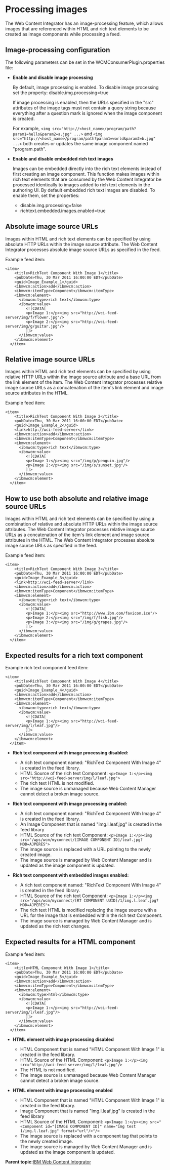 # Processing images 

The Web Content Integrator has an image-processing feature, which allows images that are referenced within HTML and rich text elements to be created as image components while processing a feed.

## Image-processing configuration

The following parameters can be set in the WCMConsumerPlugin.properties file:

-   **Enable and disable image processing**

    By default, image processing is enabled. To disable image processing set the property: disable.img.processing=true

    If image processing is enabled, then the URLs specified in the "src" attributes of the image tags must not contain a query string because everything after a question mark is ignored when the image component is created.

    For example, `<img src="http://<host_name>/program/path?param1=hello&param2=a.jpg" ...>` and `<img src="http://<host_name>/program/path?param1=world&param2=b.jpg" ...>` both creates or updates the same image component named "program.path".

-   **Enable and disable embedded rich text images**

    Images can be embedded directly into the rich text elements instead of first creating an image component. This function makes images within rich text elements that are consumed by the Web Content Integrator be processed identically to images added to rich text elements in the authoring UI. By default embedded rich text images are disabled. To enable them, set the properties:

    -   disable.img.processing=false
    -   richtext.embedded.images.enabled=true

## Absolute image source URLs

Images within HTML and rich text elements can be specified by using absolute HTTP URLs within the image source attribute. The Web Content Integrator processes absolute image source URLs as specified in the feed.

Example feed item:

```
<item>
    <title>RichText Component With Image 1</title>
    <pubDate>Thu, 30 Mar 2011 16:00:00 EDT</pubDate>
    <guid>Image_Example_1</guid>
    <ibmwcm:action>add</ibmwcm:action>
    <ibmwcm:itemType>Component</ibmwcm:itemType>
    <ibmwcm:element>
      <ibmwcm:type>rich text</ibmwcm:type>
      <ibmwcm:value>
         <![CDATA[
         <p>Image 1:</p><img src="http://wci-feed-server/img/f/flower.jpg"/>
         <p>Image 2:</p><img src="http://wci-feed-server/img/g/guitar.jpg"/>
         ]]>
      </ibmwcm:value>
    </ibmwcm:element>
  </item>
```

## Relative image source URLs

Images within HTML and rich text elements can be specified by using relative HTTP URLs within the image source attribute and a base URL from the link element of the item. The Web Content Integrator processes relative image source URLs as a concatenation of the item's link element and image source attributes in the HTML.

Example feed item:

```
<item>
    <title>RichText Component With Image 2</title>
    <pubDate>Thu, 30 Mar 2011 16:00:00 EDT</pubDate>
    <guid>Image_Example_2</guid>
    <link>http://wci-feed-server</link>
    <ibmwcm:action>add</ibmwcm:action>
    <ibmwcm:itemType>Component</ibmwcm:itemType>
    <ibmwcm:element>
      <ibmwcm:type>rich text</ibmwcm:type>
      <ibmwcm:value>
         <![CDATA[
         <p>Image 1:</p><img src="/img/p/penguin.jpg"/>
         <p>Image 2:</p><img src="/img/s/sunset.jpg"/>
         ]]>
      </ibmwcm:value>
    </ibmwcm:element>
  </item>
```

## How to use both absolute and relative image source URLs

Images within HTML and rich text elements can be specified by using a combination of relative and absolute HTTP URLs within the image source attributes. The Web Content Integrator processes relative image source URLs as a concatenation of the item's link element and image source attributes in the HTML. The Web Content Integrator processes absolute image source URLs as specified in the feed.

Example feed item:

```
<item>
    <title>RichText Component With Image 3</title>
    <pubDate>Thu, 30 Mar 2011 16:00:00 EDT</pubDate>
    <guid>Image_Example_3</guid>
    <link>http://wci-feed-server</link>
    <ibmwcm:action>add</ibmwcm:action>
    <ibmwcm:itemType>Component</ibmwcm:itemType>
    <ibmwcm:element>
      <ibmwcm:type>rich text</ibmwcm:type>
      <ibmwcm:value>
         <![CDATA[
         <p>Image 1:</p><img src="http://www.ibm.com/favicon.ico"/>
         <p>Image 2:</p><img src="/img/f/fish.jpg"/>
         <p>Image 3:</p><img src="/img/g/grapes.jpg"/>
         ]]>
      </ibmwcm:value>
    </ibmwcm:element>
  </item>
```

## Expected results for a rich text component

Example rich text component feed item:

```
<item>
    <title>RichText Component With Image 4</title>
    <pubDate>Thu, 30 Mar 2011 16:00:00 EDT</pubDate>
    <guid>Image_Example_4</guid>
    <ibmwcm:action>add</ibmwcm:action>
    <ibmwcm:itemType>Component</ibmwcm:itemType>
    <ibmwcm:element>
      <ibmwcm:type>rich text</ibmwcm:type>
      <ibmwcm:value>
         <![CDATA[
         <p>Image 1:</p><img src="http://wci-feed-server/img/l/leaf.jpg"/>
         ]]>
      </ibmwcm:value>
    </ibmwcm:element>
  </item>
```

-   **Rich text component with image processing disabled:**

    -   A rich text component named: "RichText Component With Image 4" is created in the feed library.
    -   HTML Source of the rich text Component: `<p>Image 1:</p><img src="http://wci-feed-server/img/l/leaf.jpg">`
    -   The rich text HTML is not modified.
    -   The image source is unmanaged because Web Content Manager cannot detect a broken image source.
-   **Rich text component with image processing enabled:**

    -   A rich text component named: "RichText Component With Image 4" is created in the feed library.
    -   An Image Component that is named "img.l.leaf.jpg" is created in the feed library
    -   HTML Source of the rich text Component: `<p>Image 1:</p><img src="/wps/wcm/myconnect/[IMAGE COMPONENT ID]/leaf.jpg?MOD=AJPERES">`
    -   The image source is replaced with a URL pointing to the newly created image.
    -   The image source is managed by Web Content Manager and is updated as the image component is updated.
-   **Rich text component with embedded images enabled:**

    -   A rich text component named: "RichText Component With Image 4" is created in the feed library.
    -   HTML Source of the rich text Component: `<p>Image 1:</p><img src="/wps/wcm/myconnect/[RT COMPONENT UUID]/1/img.l.leaf.jpg?MOD=AJPERES">`
    -   The rich text HTML is modified replacing the image source with a URL for the image that is embedded within the rich text Component.
    -   The image source is managed by Web Content Manager and is updated as the rich text changes.

## Expected results for a HTML component

Example feed item:

```
<item>
    <title>HTML Component With Image 1</title>
    <pubDate>Thu, 30 Mar 2011 16:00:00 EDT</pubDate>
    <guid>Image_Example_5</guid>
    <ibmwcm:action>add</ibmwcm:action>
    <ibmwcm:itemType>Component</ibmwcm:itemType>
    <ibmwcm:element>
      <ibmwcm:type>html</ibmwcm:type>
      <ibmwcm:value>
         <![CDATA[
         <p>Image 1:</p><img src="http://wci-feed-server/img/l/leaf.jpg"/>
         ]]>
      </ibmwcm:value>
    </ibmwcm:element>
  </item>
```

-   **HTML element with image processing disabled**

    -   HTML Component that is named "HTML Component With Image 1" is created in the feed library.
    -   HTML Source of the HTML Component: `<p>Image 1:</p><img src="http://wci-feed-server/img/l/leaf.jpg"/>`
    -   The HTML is not modified.
    -   The image source is unmanaged because Web Content Manager cannot detect a broken image source.
-   **HTML element with image processing enabled**

    -   HTML Component that is named "HTML Component With Image 1" is created in the feed library.
    -   Image Component that is named "img.l.leaf.jpg" is created in the feed library
    -   HTML Source of the HTML Component: `<p>Image 1:</p><img src="<Component id="[IMAGE COMPONENT ID]" name="img test 1/img.l.leaf.jpg" format="url"/>"/>`
    -   The image source is replaced with a component tag that points to the newly created image.
    -   The image source is managed by Web Content Manager and is updated as the image component is updated.

**Parent topic:**[IBM Web Content Integrator ](../wci/wci_intro.md)

